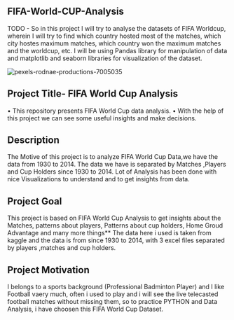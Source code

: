 ## FIFA-World-CUP-Analysis

TODO - So in this project I will try to analyse the datasets of FIFA Worldcup, wherein I will try to find which country hosted most of the matches, which city hostes maximum matches, which country won the maximum matches and the worldcup, etc. I will be using Pandas library for manipulation of data and matplotlib and seaborn libraries for visualization of the dataset.


![pexels-rodnae-productions-7005035](https://user-images.githubusercontent.com/90500616/228288310-d551224b-a667-4b35-a3ce-a3b967852549.jpg)



## Project Title- FIFA World Cup Analysis

• This repository presents FIFA World Cup data analysis.
• With the help of this project we can see some useful insights and make decisions.


## Description

The Motive of this project is to analyze FIFA World Cup Data,we have the data from 1930 to 2014. The data we have is separated by Matches ,Players and Cup Holders since 1930 to 2014. Lot of Analysis has been done with nice Visualizations to understand and to get insights from data.


## Project Goal

This project is based on FIFA World Cup Analysis to get insights about the Matches, patterns about players, Patterns about cup holders, Home Groud Advantage and many more things** The data here i used is taken from kaggle and the data is from since 1930 to 2014, with 3 excel files separated by players ,matches and cup holders.

## Project Motivation

I belongs to a sports background (Professional Badminton Player) and I like Football vaery much, often i used to play and i will see the live telecasted football matches without missing them, so to practice PYTHON and Data Analysis, i have choosen this FIFA World Cup Dataset.













